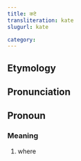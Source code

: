 ```yaml
---
title: कटे
transliteration: kate
slugurl: kate

category: 
---
```


## Etymology

## Pronunciation


## Pronoun
### Meaning
1. where